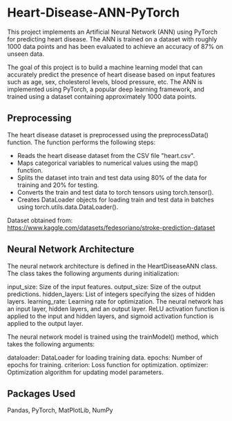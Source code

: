 # Heart-Disease-ANN-PyTorch
This project implements an Artificial Neural Network (ANN) using PyTorch for predicting heart disease. The ANN is trained on a dataset with roughly 1000 data points and has been evaluated to achieve an accuracy of 87% on unseen data.

The goal of this project is to build a machine learning model that can accurately predict the presence of heart disease based on input features such as age, sex, cholesterol levels, blood pressure, etc. The ANN is implemented using PyTorch, a popular deep learning framework, and trained using a dataset containing approximately 1000 data points.

## Preprocessing 

The heart disease dataset is preprocessed using the preprocessData() function. The function performs the following steps:

- Reads the heart disease dataset from the CSV file "heart.csv".
- Maps categorical variables to numerical values using the map() function.
- Splits the dataset into train and test data using 80% of the data for training and 20% for testing.
- Converts the train and test data to torch tensors using torch.tensor().
- Creates DataLoader objects for loading train and test data in batches using torch.utils.data.DataLoader().

Dataset obtained from: https://www.kaggle.com/datasets/fedesoriano/stroke-prediction-dataset

## Neural Network Architecture 

The neural network architecture is defined in the HeartDiseaseANN class. The class takes the following arguments during initialization:

input_size: Size of the input features.
output_size: Size of the output predictions.
hidden_layers: List of integers specifying the sizes of hidden layers.
learning_rate: Learning rate for optimization.
The neural network has an input layer, hidden layers, and an output layer. ReLU activation function is applied to the input and hidden layers, and sigmoid activation function is applied to the output layer.

The neural network model is trained using the trainModel() method, which takes the following arguments:

dataloader: DataLoader for loading training data.
epochs: Number of epochs for training.
criterion: Loss function for optimization.
optimizer: Optimization algorithm for updating model parameters.

## Packages Used

Pandas, PyTorch, MatPlotLib, NumPy
